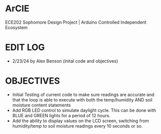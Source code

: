 # ArCIE
ECE202 Sophomore Design Project | Arduino Controlled Independent Ecosystem

# EDIT LOG
- 2/23/24 by Alex Benson (inital code and objectives) 

# OBJECTIVES
- Initial Testing of current code to make sure readings are accurate and that the loop is able to execute with both the temp/humidity AND soil moisture content statements
- Add RGB LED control to simulate daylight cycle. This can be done with BLUE and GREEN lights for a period of 12 hours.
- Add the ability to display values on the LCD screen, switching from humidity/temp to soil moisture readings every 10 seconds or so.
